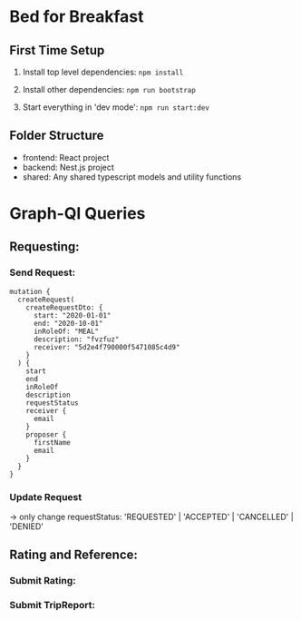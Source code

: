 # Bed for Breakfast

## First Time Setup

1. Install top level dependencies: ```npm install```

2. Install other dependencies: ```npm run bootstrap```

3. Start everything in 'dev mode': ```npm run start:dev```

## Folder Structure

- frontend: React project
- backend: Nest.js project
- shared: Any shared typescript models and utility functions

# Graph-Ql Queries

## Requesting:

### Send Request:

```
mutation {
  createRequest(
    createRequestDto: {
      start: "2020-01-01"
      end: "2020-10-01"
      inRoleOf: "MEAL"
      description: "fvzfuz"
      receiver: "5d2e4f790000f5471085c4d9"
    }
  ) {
    start
    end
    inRoleOf
    description
    requestStatus
    receiver {
      email
    }
    proposer {
      firstName 
      email
    }
  }
}
```

### Update Request 
-> only change requestStatus: 'REQUESTED' | 'ACCEPTED' | 'CANCELLED' | 'DENIED'


## Rating and Reference:

### Submit Rating:
### Submit TripReport:
